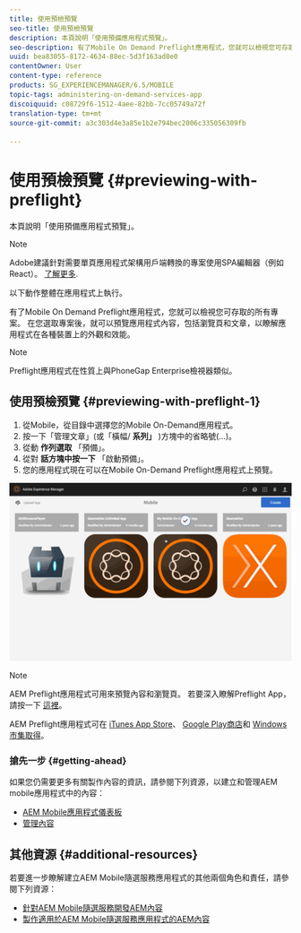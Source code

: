 ```yaml
---
title: 使用預檢預覽
seo-title: 使用預檢預覽
description: 本頁說明「使用預備應用程式預覽」。
seo-description: 有了Mobile On Demand Preflight應用程式，您就可以檢視您可存取的所有專案。 請依照本頁進一步瞭解。
uuid: bea83055-8172-4634-88ec-5d3f163ad8e0
contentOwner: User
content-type: reference
products: SG_EXPERIENCEMANAGER/6.5/MOBILE
topic-tags: administering-on-demand-services-app
discoiquuid: c08729f6-1512-4aee-82bb-7cc05749a72f
translation-type: tm+mt
source-git-commit: a3c303d4e3a85e1b2e794bec2006c335056309fb

---
```



# 使用預檢預覽 {#previewing-with-preflight}

本頁說明「使用預備應用程式預覽」。

>[!NOTE]
>
>Adobe建議針對需要單頁應用程式架構用戶端轉換的專案使用SPA編輯器（例如React）。 [了解更多](/help/sites-developing/spa-overview.md).

以下動作整體在應用程式上執行。

有了Mobile On Demand Preflight應用程式，您就可以檢視您可存取的所有專案。 在您選取專案後，就可以預覽應用程式內容，包括瀏覽頁和文章，以瞭解應用程式在各種裝置上的外觀和效能。

>[!NOTE]
>
>Preflight應用程式在性質上與PhoneGap Enterprise檢視器類似。

## 使用預檢預覽 {#previewing-with-preflight-1}

1. 從Mobile，從目錄中選擇您的Mobile On-Demand應用程式。
1. 按一下「管理文章」(或「橫幅/ **系列」** )方塊中的省略號(...)。
1. 從動 **作列選取** 「預備」。
1. 從對 **話方塊中按一下** 「啟動預備」。
1. 您的應用程式現在可以在Mobile On-Demand Preflight應用程式上預覽。

![chlimage_1-8](assets/chlimage_1-8.gif)

>[!NOTE]
>
>AEM Preflight應用程式可用來預覽內容和瀏覽頁。 若要深入瞭解Preflight App，請按一下 [這裡](https://helpx.adobe.com/digital-publishing-solution/help/preflight-app.html)。
>
>AEM Preflight應用程式可在 [iTunes App Store](https://itunes.apple.com/us/app/adobe-experience-manager-mobile/id1042687518?mt=8)、 [Google Play商店](https://play.google.com/store/apps/details?id=com.adobe.dps.preflight&hl=en)和 [Windows市集取得](https://www.microsoft.com/en-us/store/p/adobe-experience-manager-mobile-preflight/9nblggh5wmxq)。

### 搶先一步 {#getting-ahead}

如果您仍需要更多有關製作內容的資訊，請參閱下列資源，以建立和管理AEM mobile應用程式中的內容：

* [AEM Mobile應用程式儀表板](/help/mobile/mobile-apps-ondemand-application-dashboard.md)
* [管理內容](/help/mobile/mobile-apps-ondemand-manage-content-ondemand.md)

## 其他資源 {#additional-resources}

若要進一步瞭解建立AEM Mobile隨選服務應用程式的其他兩個角色和責任，請參閱下列資源：

* [針對AEM Mobile隨選服務開發AEM內容](/help/mobile/aem-mobile-on-demand.md)
* [製作適用於AEM Mobile隨選服務應用程式的AEM內容](/help/mobile/mobile-apps-ondemand.md)
